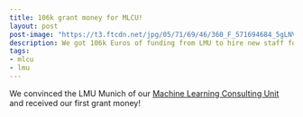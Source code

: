 ```yaml
---
title: 106k grant money for MLCU!
layout: post
post-image: "https://t3.ftcdn.net/jpg/05/71/69/46/360_F_571694684_5gLNVGAg1dwl08AoPYrs0GfDulAJ0TLz.jpg"
description: We got 106k Euros of funding from LMU to hire new staff for our Machine Learning Consulting Unit!
tags:
- mlcu
- lmu
---
```


We convinced the LMU Munich of our [Machine Learning Consulting Unit](https://www.slds.stat.uni-muenchen.de/consulting/) and received our first grant money!
